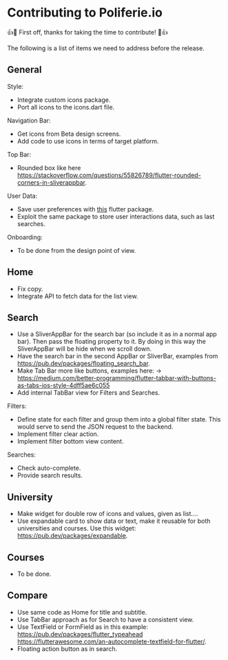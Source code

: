 # Contributing to Poliferie.io

:+1::tada: First off, thanks for taking the time to contribute! :tada::+1:

The following is a list of items we need to address before the release.

## General

Style:
* Integrate custom icons package.
* Port all icons to the icons.dart file.

Navigation Bar:
* Get icons from Beta design screens.
* Add code to use icons in terms of target platform.

Top Bar:
* Rounded box like here https://stackoverflow.com/questions/55826789/flutter-rounded-corners-in-sliverappbar.

User Data:
* Save user preferences with [this](https://pub.dev/packages/shared_preferences) flutter package.
* Exploit the same package to store user interactions data, such as last searches.

Onboarding:
* To be done from the design point of view.

## Home

* Fix copy.
* Integrate API to fetch data for the list view.

## Search

* Use a SliverAppBar for the search bar (so include it as in a normal
  app bar). Then pass the floating property to it. By doing in this way the
  SliverAppBar will be hide when we scroll down.
* Have the search bar in the second AppBar or SliverBar, examples from
  https://pub.dev/packages/floating_search_bar.
* Make Tab Bar more like buttons, examples here:
  -> https://medium.com/better-programming/flutter-tabbar-with-buttons-as-tabs-ios-style-4dff5ae6c055
* Add internal TabBar view for Filters and Searches.

Filters:
* Define state for each filter and group them into a global filter state.
  This would serve to send the JSON request to the backend.
* Implement filter clear action.
* Implement filter bottom view content.

Searches:
* Check auto-complete.
* Provide search results.

## University

* Make widget for double row of icons and values, given as list....
* Use expandable card to show data or text, make it reusable for both
  universities and courses. Use this widget:
  https://pub.dev/packages/expandable.

## Courses
* To be done.

## Compare

* Use same code as Home for title and subtitle.
* Use TabBar approach as for Search to have a consistent view.
* Use TextField or FormField as in this example:
  https://pub.dev/packages/flutter_typeahead
  https://flutterawesome.com/an-autocomplete-textfield-for-flutter/.
* Floating action button as in search.